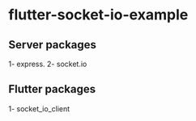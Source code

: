 # flutter-socket-io-example

## Server packages

1- express.
2- socket.io

## Flutter packages

1- socket_io_client
